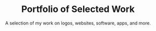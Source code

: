 ---
title: Portfolio of Selected Work
subtitle: A selection of my work on logos, websites, software, apps, and more.
description: A selection of my work on logos, websites, software, apps, and more.
layout: "work"
type: "page"
---
